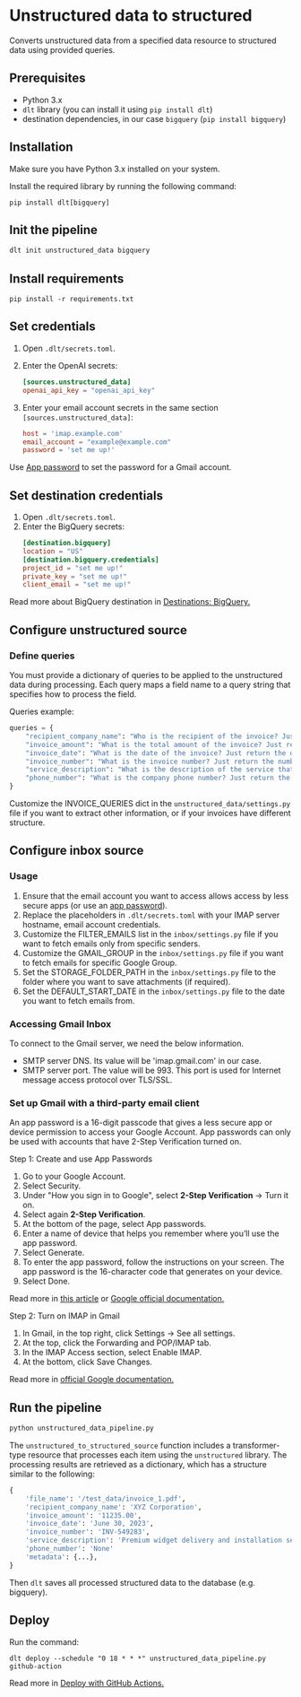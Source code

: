 # Unstructured data to structured
 Converts unstructured data from a specified data resource to structured data using provided queries.

## Prerequisites

- Python 3.x
- `dlt` library (you can install it using `pip install dlt`)
- destination dependencies, in our case `bigquery` (`pip install bigquery`)

## Installation

Make sure you have Python 3.x installed on your system.

Install the required library by running the following command:

```shell
pip install dlt[bigquery]
```

## Init the pipeline
```sh
dlt init unstructured_data bigquery
```

## Install requirements

```shell
pip install -r requirements.txt
```

## Set credentials
1. Open `.dlt/secrets.toml`.
2. Enter the OpenAI secrets:

    ```toml
    [sources.unstructured_data]
    openai_api_key = "openai_api_key"
    ```
3. Enter your email account secrets in the same section `[sources.unstructured_data]`:

    ```toml
    host = 'imap.example.com'
    email_account = "example@example.com"
    password = 'set me up!'
    ```

Use [App password](#getting-gmail-app-password) to set the password for a Gmail account.

## Set destination credentials
1. Open `.dlt/secrets.toml`.
2. Enter the BigQuery secrets:
   ```toml
   [destination.bigquery]
   location = "US"
   [destination.bigquery.credentials]
   project_id = "set me up!"
   private_key = "set me up!"
   client_email = "set me up!"
   ```
Read more about BigQuery destination in [Destinations: BigQuery.](https://dlthub.com/docs/dlt-ecosystem/destinations/bigquery)

## Configure unstructured source
### Define queries
You must provide a dictionary of queries to be applied to the unstructured
data during processing. Each query maps a field name to a query string
that specifies how to process the field.

Queries example:
```python
queries = {
    "recipient_company_name": "Who is the recipient of the invoice? Just return the name. If you don't know, then return None",
    "invoice_amount": "What is the total amount of the invoice? Just return the amount as decimal number, no currency or text. If you don't know, then return None",
    "invoice_date": "What is the date of the invoice? Just return the date. If you don't know, then return None",
    "invoice_number": "What is the invoice number? Just return the number. If you don't know, then return None",
    "service_description": "What is the description of the service that this invoice is for? Just return the description. If you don't know, then return None",
    "phone_number": "What is the company phone number? Just return the phone number. If you don't know, then return None",
}
```

Customize the INVOICE_QUERIES dict in the `unstructured_data/settings.py` file if you want to extract
other information, or if your invoices have different structure.

## Configure inbox source
### Usage

1. Ensure that the email account you want to access allows access by less secure apps (or use an
   [app password](#getting-gmail-app-password)).
1. Replace the placeholders in `.dlt/secrets.toml` with your IMAP server hostname, email account
   credentials.
1. Customize the FILTER_EMAILS list in the `inbox/settings.py` file if you want to fetch emails only
   from specific senders.
1. Customize the GMAIL_GROUP in the `inbox/settings.py` file if you want to fetch emails
   for specific Google Group.
1. Set the STORAGE_FOLDER_PATH in the `inbox/settings.py` file to the folder where you want to save
   attachments (if required).
1. Set the DEFAULT_START_DATE in the `inbox/settings.py` file to the date you want to fetch emails from.

### Accessing Gmail Inbox

To connect to the Gmail server, we need the below information.

- SMTP server DNS. Its value will be 'imap.gmail.com' in our case.
- SMTP server port. The value will be 993. This port is used for Internet message access protocol
  over TLS/SSL.

### Set up Gmail with a third-party email client

An app password is a 16-digit passcode that gives a less secure app or device permission to access
your Google Account. App passwords can only be used with accounts that have 2-Step Verification
turned on.

Step 1: Create and use App Passwords
1. Go to your Google Account.
1. Select Security.
1. Under "How you sign in to Google", select **2-Step Verification** -> Turn it on.
1. Select again **2-Step Verification**.
1. At the bottom of the page, select App passwords.
1. Enter a name of device that helps you remember where you’ll use the app password.
1. Select Generate.
1. To enter the app password, follow the instructions on your screen. The app password is the
   16-character code that generates on your device.
1. Select Done.

Read more in
[this article](https://pythoncircle.com/post/727/accessing-gmail-inbox-using-python-imaplib-module/)
or
[Google official documentation.](https://support.google.com/mail/answer/185833#zippy=%2Cwhy-you-may-need-an-app-password)

Step 2: Turn on IMAP in Gmail
1. In Gmail, in the top right, click Settings -> See all settings.
1. At the top, click the Forwarding and POP/IMAP tab.
1. In the IMAP Access section, select Enable IMAP.
1. At the bottom, click Save Changes.

Read more in [official Google documentation.](https://support.google.com/a/answer/9003945#zippy=%2Cstep-turn-on-imap-in-gmail)


## Run the pipeline

```python
python unstructured_data_pipeline.py
```

The `unstructured_to_structured_source` function includes a transformer-type
resource that processes each item using the `unstructured` library.
The processing results are retrieved as a dictionary, which has a structure similar to the following:
```python
{
    'file_name': '/test_data/invoice_1.pdf',
    'recipient_company_name': 'XYZ Corporation',
    'invoice_amount': '11235.00',
    'invoice_date': 'June 30, 2023',
    'invoice_number': 'INV-549283',
    'service_description': 'Premium widget delivery and installation services',
    'phone_number': 'None'
    'metadata': {...},
}
```
Then `dlt` saves all processed structured data to the database (e.g. bigquery).


## Deploy

Run the command:

```shell
dlt deploy --schedule "0 18 * * *" unstructured_data_pipeline.py github-action 
```

Read more in [Deploy with GitHub Actions.](https://dlthub.com/docs/walkthroughs/deploy-a-pipeline/deploy-with-github-actions)